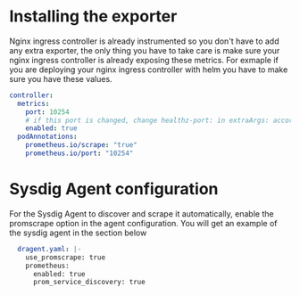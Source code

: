 # Installing the exporter
Nginx ingress controller is already instrumented so you don't have to add any extra exporter, the only thing you have to take care is make sure your nginx ingress controller is already exposing these metrics.
For exmaple if you are deploying your nginx ingress controller with helm you have to make sure you have these values.

```yaml
controller:
  metrics:
    port: 10254
    # if this port is changed, change healthz-port: in extraArgs: accordingly
    enabled: true
  podAnnotations:
    prometheus.io/scrape: "true"
    prometheus.io/port: "10254"
```

# Sysdig Agent configuration
For the Sysdig Agent to discover and scrape it automatically, enable the promscrape option in the agent configuration. You will get an example of the sysdig agent in the section below

```yaml
  dragent.yaml: |-
    use_promscrape: true
    prometheus:
      enabled: true
      prom_service_discovery: true
```